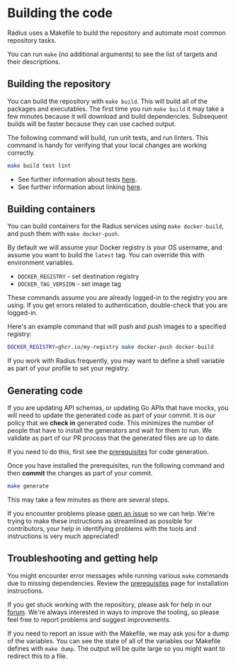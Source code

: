 # Building the code

Radius uses a Makefile to build the repository and automate most common repository tasks.

You can run `make` (no additional arguments) to see the list of targets and their descriptions.

## Building the repository

You can build the repository with `make build`. This will build all of the packages and executables. The first time you run `make build` it may take a few minutes because it will download and build dependencies. Subsequent builds will be faster because they can use cached output.

The following command will build, run unit tests, and run linters. This command is handy for verifying that your local changes are working correctly.

```sh
make build test lint
```

- See further information about tests [here](../contributing-code-tests/).
- See further information about linking [here](../contributing-code-writing/).

## Building containers

You can build containers for the Radius services using `make docker-build`, and push them with `make docker-push`.

By default we will assume your Docker registry is your OS username, and assume you want to build the `latest` tag. You can override this with environment variables.

- `DOCKER_REGISTRY` - set destination registry
- `DOCKER_TAG_VERSION` - set image tag

These commands assume you are already logged-in to the registry you are using. If you get errors related to authentication, double-check that you are logged-in.

Here's an example command that will push and push images to a specified registry:

```sh
DOCKER_REGISTRY=ghcr.io/my-registry make docker-push docker-build
```

If you work with Radius frequently, you may want to define a shell variable as part of your profile to set your registry.

## Generating code

If you are updating API schemas, or updating Go APIs that have mocks, you will need to update the generated code as part of your commit. It is our policy that we **check in** generated code. This minimizes the number of people that have to install the generators and wait for them to run. We validate as part of our PR process that the generated files are up to date. 

If you need to do this, first see the [prerequisites](../contributing-code-prerequisites/) for code generation.

Once you have installed the prerequisites, run the following command and then **commit** the changes as part of your commit.

```sh
make generate
```

This may take a few minutes as there are several steps. 

If you encounter problems please [open an issue](https://github.com/radius-project/radius/issues/new/choose) so we can help. We're trying to make these instructions as streamlined as possible for contributors, your help in identifying problems with the tools and instructions is very much appreciated!


## Troubleshooting and getting help

You might encounter error messages while running various `make` commands due to missing dependencies. Review the [prerequisites](./../contributing-code-prerequisites/) page for installation instructions.

If you get stuck working with the repository, please ask for help in our [forum](https://discordapp.com/channels/1113519723347456110/1115302284356767814). We're always interested in ways to improve the tooling, so please feel free to report problems and suggest improvements.

If you need to report an issue with the Makefile, we may ask you for a dump of the variables. You can see the state of all of the variables our Makefile defines with `make dump`. The output will be quite large so you might want to redirect this to a file.